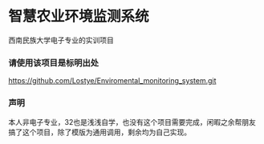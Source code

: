 # 智慧农业环境监测系统
西南民族大学电子专业的实训项目

### 请使用该项目是标明出处 

https://github.com/Lostye/Enviromental_monitoring_system.git

### 声明

本人非电子专业，32也是浅浅自学，也没有这个项目需要完成，闲暇之余帮朋友搞了这个项目，除了模版为通用调用，剩余均为自己实现。



